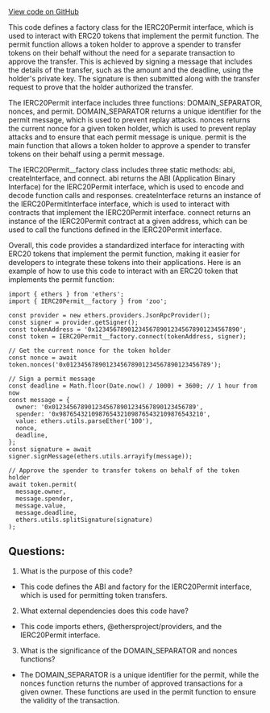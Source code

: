[View code on GitHub](zoo-labs/zoo/blob/master/contracts/types/factories/IERC20Permit__factory.ts)

This code defines a factory class for the IERC20Permit interface, which is used to interact with ERC20 tokens that implement the permit function. The permit function allows a token holder to approve a spender to transfer tokens on their behalf without the need for a separate transaction to approve the transfer. This is achieved by signing a message that includes the details of the transfer, such as the amount and the deadline, using the holder's private key. The signature is then submitted along with the transfer request to prove that the holder authorized the transfer.

The IERC20Permit interface includes three functions: DOMAIN_SEPARATOR, nonces, and permit. DOMAIN_SEPARATOR returns a unique identifier for the permit message, which is used to prevent replay attacks. nonces returns the current nonce for a given token holder, which is used to prevent replay attacks and to ensure that each permit message is unique. permit is the main function that allows a token holder to approve a spender to transfer tokens on their behalf using a permit message.

The IERC20Permit__factory class includes three static methods: abi, createInterface, and connect. abi returns the ABI (Application Binary Interface) for the IERC20Permit interface, which is used to encode and decode function calls and responses. createInterface returns an instance of the IERC20PermitInterface interface, which is used to interact with contracts that implement the IERC20Permit interface. connect returns an instance of the IERC20Permit contract at a given address, which can be used to call the functions defined in the IERC20Permit interface.

Overall, this code provides a standardized interface for interacting with ERC20 tokens that implement the permit function, making it easier for developers to integrate these tokens into their applications. Here is an example of how to use this code to interact with an ERC20 token that implements the permit function:

```
import { ethers } from 'ethers';
import { IERC20Permit__factory } from 'zoo';

const provider = new ethers.providers.JsonRpcProvider();
const signer = provider.getSigner();
const tokenAddress = '0x1234567890123456789012345678901234567890';
const token = IERC20Permit__factory.connect(tokenAddress, signer);

// Get the current nonce for the token holder
const nonce = await token.nonces('0x0123456789012345678901234567890123456789');

// Sign a permit message
const deadline = Math.floor(Date.now() / 1000) + 3600; // 1 hour from now
const message = {
  owner: '0x0123456789012345678901234567890123456789',
  spender: '0x9876543210987654321098765432109876543210',
  value: ethers.utils.parseEther('100'),
  nonce,
  deadline,
};
const signature = await signer.signMessage(ethers.utils.arrayify(message));

// Approve the spender to transfer tokens on behalf of the token holder
await token.permit(
  message.owner,
  message.spender,
  message.value,
  message.deadline,
  ethers.utils.splitSignature(signature)
);
```
## Questions: 
 1. What is the purpose of this code?
- This code defines the ABI and factory for the IERC20Permit interface, which is used for permitting token transfers.

2. What external dependencies does this code have?
- This code imports ethers, @ethersproject/providers, and the IERC20Permit interface.

3. What is the significance of the DOMAIN_SEPARATOR and nonces functions?
- The DOMAIN_SEPARATOR is a unique identifier for the permit, while the nonces function returns the number of approved transactions for a given owner. These functions are used in the permit function to ensure the validity of the transaction.